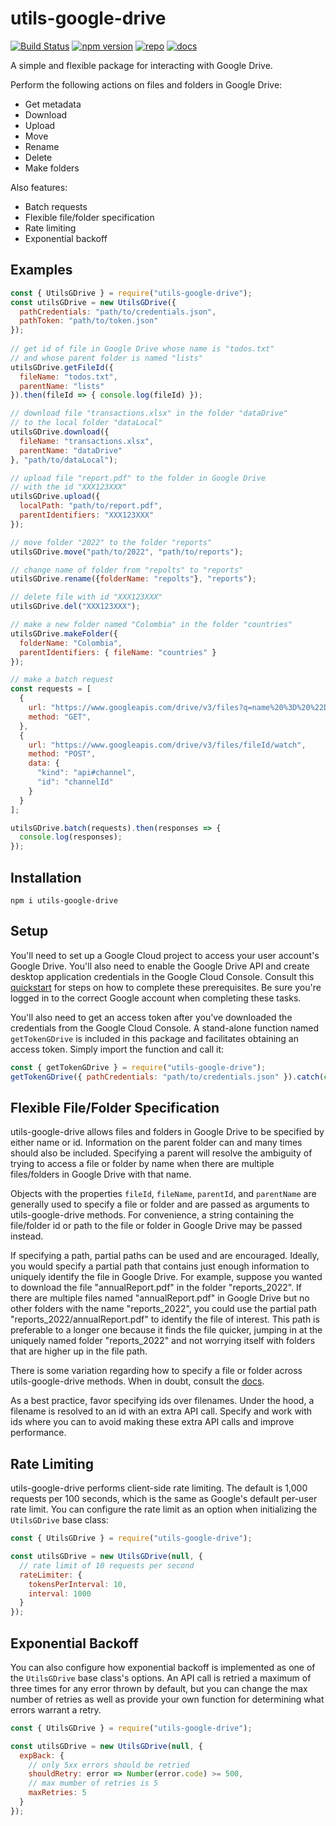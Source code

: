 # **utils-google-drive**
[![Build Status](https://app.travis-ci.com/curtcommander/utils-google-drive.svg?token=jR69Hp9NULPTcnnmq5Z7&branch=main)](https://app.travis-ci.com/curtcommander/utils-google-drive)
[![npm version](https://badge.fury.io/js/utils-google-drive.svg)](https://www.npmjs.com/package/utils-google-drive)
[![repo](https://img.shields.io/badge/repo-gray.svg)](https://github.com/curtcommander/utils-google-drive)
[![docs](https://img.shields.io/badge/docs-gray.svg)](https://curtcommander.github.io/utils-google-drive/)

A simple and flexible package for interacting with Google Drive.

Perform the following actions on files and folders in Google Drive:
 - Get metadata
 - Download
 - Upload
 - Move
 - Rename
 - Delete
 - Make folders

Also features:
 - Batch requests
 - Flexible file/folder specification
 - Rate limiting
 - Exponential backoff
 
## **Examples**
```javascript
const { UtilsGDrive } = require("utils-google-drive");
const utilsGDrive = new UtilsGDrive({
  pathCredentials: "path/to/credentials.json",
  pathToken: "path/to/token.json"
});
 
// get id of file in Google Drive whose name is "todos.txt"
// and whose parent folder is named "lists"
utilsGDrive.getFileId({
  fileName: "todos.txt",
  parentName: "lists"
}).then(fileId => { console.log(fileId) });

// download file "transactions.xlsx" in the folder "dataDrive"
// to the local folder "dataLocal"
utilsGDrive.download({
  fileName: "transactions.xlsx",
  parentName: "dataDrive"
}, "path/to/dataLocal");

// upload file "report.pdf" to the folder in Google Drive
// with the id "XXX123XXX"
utilsGDrive.upload({
  localPath: "path/to/report.pdf",
  parentIdentifiers: "XXX123XXX" 
});

// move folder "2022" to the folder "reports"
utilsGDrive.move("path/to/2022", "path/to/reports");

// change name of folder from "repolts" to "reports"
utilsGDrive.rename({folderName: "repolts"}, "reports");

// delete file with id "XXX123XXX"
utilsGDrive.del("XXX123XXX");

// make a new folder named "Colombia" in the folder "countries"
utilsGDrive.makeFolder({
  folderName: "Colombia",
  parentIdentifiers: { fileName: "countries" }
});

// make a batch request
const requests = [
  {
    url: "https://www.googleapis.com/drive/v3/files?q=name%20%3D%20%22Daily%20Logs%22",
    method: "GET",
  },
  {
    url: "https://www.googleapis.com/drive/v3/files/fileId/watch",
    method: "POST",
    data: {
      "kind": "api#channel",
      "id": "channelId"
    }
  }
];

utilsGDrive.batch(requests).then(responses => {
  console.log(responses);
});

```

## **Installation**
```
npm i utils-google-drive
```

## **Setup**
You'll need to set up a Google Cloud project to access your user account's Google Drive. You'll also
need to enable the Google Drive API and create desktop application credentials in the Google Cloud Console.
Consult this [quickstart](https://developers.google.com/drive/api/v3/quickstart/nodejs) for steps on how to complete these prerequisites. Be sure you're logged in to the correct Google account when completing these tasks.

You'll also need to get an access token after you've downloaded the credentials from the Google Cloud Console. A stand-alone function named `getTokenGDrive` is included in this package and facilitates obtaining an access token. Simply import the function and call it:

```javascript
const { getTokenGDrive } = require("utils-google-drive");
getTokenGDrive({ pathCredentials: "path/to/credentials.json" }).catch(console.error);

```

## **Flexible File/Folder Specification**
utils-google-drive allows files and folders in Google Drive to be specified by either name or id. Information on the parent folder can and many times should also be included. Specifying a parent will resolve the ambiguity of trying to access a file or folder by name when there are multiple files/folders in Google Drive with that name.

Objects with the properties `fileId`, `fileName`, `parentId`, and `parentName` are generally used to specify a file or folder and are passed as arguments to utils-google-drive methods. For convenience, a string containing the file/folder id or path to the file or folder in Google Drive may be passed instead.

If specifying a path, partial paths can be used and are encouraged. Ideally, you would specify a partial path that contains just enough information to uniquely identify the file in Google Drive. For example, suppose you wanted to download the file "annualReport.pdf" in the folder "reports_2022". If there are multiple files named "annualReport.pdf" in Google Drive but no other folders with the name "reports_2022", you could use the partial path "reports_2022/annualReport.pdf" to identify the file of interest. This path is preferable to a longer one because it finds the file quicker, jumping in at the uniquely named folder "reports_2022" and not worrying itself with folders that are higher up in the file path.

There is some variation regarding how to specify a file or folder across utils-google-drive methods. When in doubt, consult the [docs](https://curtcommander.github.io/utils-google-drive/).

As a best practice, favor specifying ids over filenames. Under the hood, a filename is resolved to an id with an extra API call. Specify and work with ids where you can to avoid making these extra API calls and improve performance.

## **Rate Limiting**

utils-google-drive performs client-side rate limiting. The default is 1,000 requests per 100 seconds, which is the same as Google's default per-user rate limit. You can configure the rate limit as an option when initializing the `UtilsGDrive` base class:

```javascript
const { UtilsGDrive } = require("utils-google-drive");

const utilsGDrive = new UtilsGDrive(null, {
  // rate limit of 10 requests per second
  rateLimiter: {
    tokensPerInterval: 10,
    interval: 1000
  }
});

```

## **Exponential Backoff**

You can also configure how exponential backoff is implemented as one of the `UtilsGDrive` base class's options. An API call is retried a maximum of three times for any error thrown by default, but you can change the max number of retries as well as provide your own function for determining what errors warrant a retry.

```javascript
const { UtilsGDrive } = require("utils-google-drive");

const utilsGDrive = new UtilsGDrive(null, {
  expBack: {
    // only 5xx errors should be retried
    shouldRetry: error => Number(error.code) >= 500,
    // max mumber of retries is 5
    maxRetries: 5
  }
});

```

